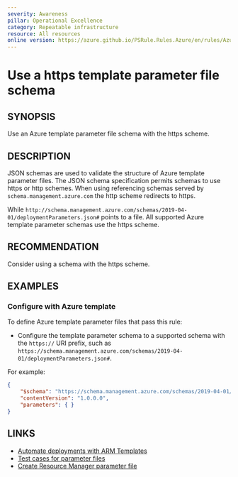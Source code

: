 ```yaml
---
severity: Awareness
pillar: Operational Excellence
category: Repeatable infrastructure
resource: All resources
online version: https://azure.github.io/PSRule.Rules.Azure/en/rules/Azure.Template.ParameterScheme/
---
```


# Use a https template parameter file schema

## SYNOPSIS

Use an Azure template parameter file schema with the https scheme.

## DESCRIPTION

JSON schemas are used to validate the structure of Azure template parameter files.
The JSON schema specification permits schemas to use https or http schemes.
When using referencing schemas served by `schema.management.azure.com` the http scheme redirects to https.

While `http://schema.management.azure.com/schemas/2019-04-01/deploymentParameters.json#` points to a file.
All supported Azure template parameter schemas use the https scheme.

## RECOMMENDATION

Consider using a schema with the https scheme.

## EXAMPLES

### Configure with Azure template

To define Azure template parameter files that pass this rule:

- Configure the template parameter schema to a supported schema with the `https://` URI prefix,
  such as `https://schema.management.azure.com/schemas/2019-04-01/deploymentParameters.json#`.

For example:

```json
{
    "$schema": "https://schema.management.azure.com/schemas/2019-04-01/deploymentParameters.json#",
    "contentVersion": "1.0.0.0",
    "parameters": { }
}
```

## LINKS

- [Automate deployments with ARM Templates](https://docs.microsoft.com/azure/architecture/framework/devops/automation-infrastructure#automate-deployments-with-arm-templates)
- [Test cases for parameter files](https://docs.microsoft.com/azure/azure-resource-manager/templates/parameter-file-test-cases)
- [Create Resource Manager parameter file](https://docs.microsoft.com/azure/azure-resource-manager/templates/parameter-files)
